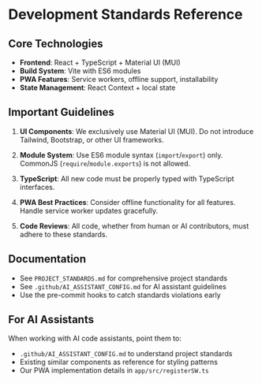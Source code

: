 # Development Standards Reference

## Core Technologies
- **Frontend**: React + TypeScript + Material UI (MUI)
- **Build System**: Vite with ES6 modules
- **PWA Features**: Service workers, offline support, installability
- **State Management**: React Context + local state

## Important Guidelines

1. **UI Components**: We exclusively use Material UI (MUI). Do not introduce Tailwind, Bootstrap, or other UI frameworks.

2. **Module System**: Use ES6 module syntax (`import`/`export`) only. CommonJS (`require`/`module.exports`) is not allowed.

3. **TypeScript**: All new code must be properly typed with TypeScript interfaces.

4. **PWA Best Practices**: Consider offline functionality for all features. Handle service worker updates gracefully.

5. **Code Reviews**: All code, whether from human or AI contributors, must adhere to these standards.

## Documentation

- See `PROJECT_STANDARDS.md` for comprehensive project standards
- See `.github/AI_ASSISTANT_CONFIG.md` for AI assistant guidelines
- Use the pre-commit hooks to catch standards violations early

## For AI Assistants

When working with AI code assistants, point them to:
- `.github/AI_ASSISTANT_CONFIG.md` to understand project standards
- Existing similar components as reference for styling patterns
- Our PWA implementation details in `app/src/registerSW.ts`
